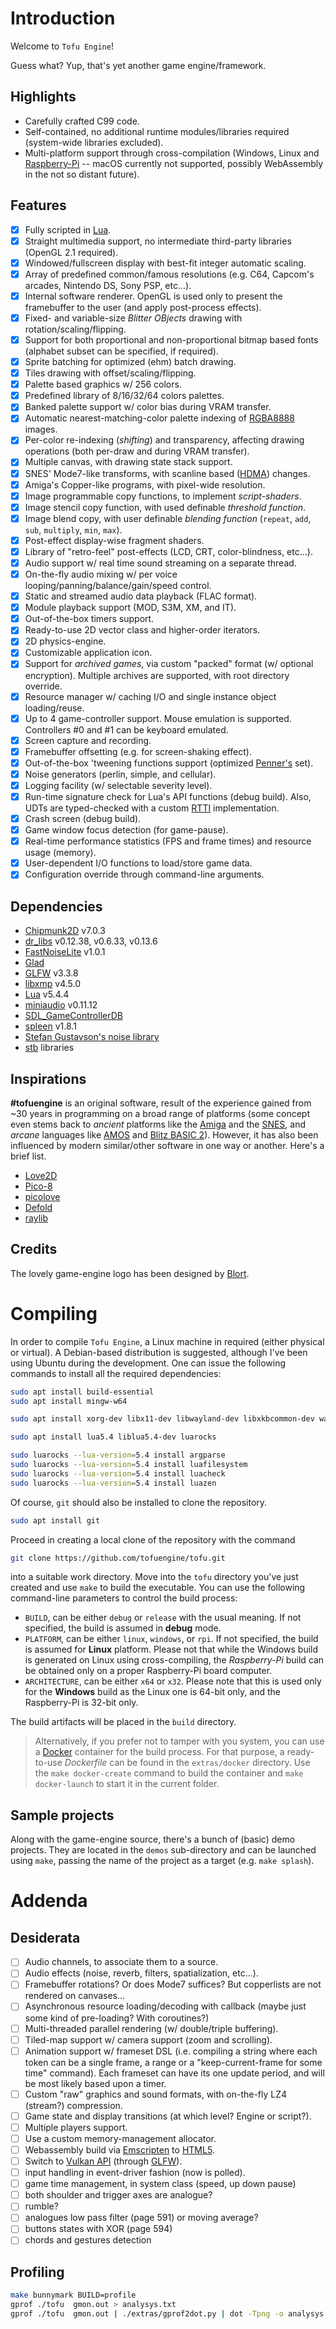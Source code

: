 # Introduction

Welcome to `Tofu Engine`!

Guess what? Yup, that's yet another game engine/framework.

## Highlights

* Carefully crafted C99 code.
* Self-contained, no additional runtime modules/libraries required (system-wide libraries excluded).
* Multi-platform support through cross-compilation (Windows, Linux and [Raspberry-Pi](https://www.raspberrypi.org/) -- macOS currently not supported, possibly WebAssembly in the not so distant future).

## Features

* [x] Fully scripted in [Lua](https://www.lua.org/).
* [x] Straight multimedia support, no intermediate third-party libraries (OpenGL 2.1 required).
* [x] Windowed/fullscreen display with best-fit integer automatic scaling.
* [x] Array of predefined common/famous resolutions (e.g. C64, Capcom's arcades, Nintendo DS, Sony PSP, etc...).
* [x] Internal software renderer. OpenGL is used only to present the framebuffer to the user (and apply post-process effects).
* [x] Fixed- and variable-size *Blitter OBjects* drawing with rotation/scaling/flipping.
* [x] Support for both proportional and non-proportional bitmap based fonts (alphabet subset can be specified, if required).
* [x] Sprite batching for optimized (ehm) batch drawing.
* [x] Tiles drawing with offset/scaling/flipping.
* [x] Palette based graphics w/ 256 colors.
* [x] Predefined library of 8/16/32/64 colors palettes.
* [x] Banked palette support w/ color bias during VRAM transfer.
* [x] Automatic nearest-matching-color palette indexing of [RGBA8888](https://en.wikipedia.org/wiki/RGBA_color_model) images.
* [x] Per-color re-indexing (*shifting*) and transparency, affecting drawing operations (both per-draw and during VRAM transfer).
* [x] Multiple canvas, with drawing state stack support.
* [x] SNES' Mode7-like transforms, with scanline based ([HDMA](https://wiki.superfamicom.org/grog's-guide-to-dma-and-hdma-on-the-snes)) changes.
* [x] Amiga's Copper-like programs, with pixel-wide resolution.
* [x] Image programmable copy functions, to implement *script-shaders*.
* [x] Image stencil copy function, with used definable *threshold function*.
* [x] Image blend copy, with user definable *blending function* (`repeat`, `add`, `sub`, `multiply`, `min`, `max`).
* [x] Post-effect display-wise fragment shaders.
* [x] Library of "retro-feel" post-effects (LCD, CRT, color-blindness, etc...).
* [x] Audio support w/ real time sound streaming on a separate thread.
* [x] On-the-fly audio mixing w/ per voice looping/panning/balance/gain/speed control.
* [x] Static and streamed audio data playback (FLAC format).
* [x] Module playback support (MOD, S3M, XM, and IT).
* [x] Out-of-the-box timers support.
* [x] Ready-to-use 2D vector class and higher-order iterators.
* [x] 2D physics-engine.
* [x] Customizable application icon.
* [x] Support for *archived games*, via custom "packed" format (w/ optional encryption). Multiple archives are supported, with root directory override.
* [x] Resource manager w/ caching I/O and single instance object loading/reuse.
* [x] Up to 4 game-controller support. Mouse emulation is supported. Controllers #0 and #1 can be keyboard emulated.
* [x] Screen capture and recording.
* [x] Framebuffer offsetting (e.g. for screen-shaking effect).
* [x] Out-of-the-box 'tweening functions support (optimized [Penner's](http://robertpenner.com/easing/) set).
* [x] Noise generators (perlin, simple, and cellular).
* [x] Logging facility (w/ selectable severity level).
* [x] Run-time signature check for Lua's API functions (debug build). Also, UDTs are typed-checked with a custom [RTTI](https://en.wikipedia.org/wiki/Run-time_type_information) implementation.
* [x] Crash screen (debug build).
* [x] Game window focus detection (for game-pause).
* [x] Real-time performance statistics (FPS and frame times) and resource usage (memory).
* [x] User-dependent I/O functions to load/store game data.
* [x] Configuration override through command-line arguments.

## Dependencies

* [Chipmunk2D](https://chipmunk-physics.net/) v7.0.3
* [dr_libs](https://github.com/mackron/dr_libs) v0.12.38, v0.6.33, v0.13.6
* [FastNoiseLite](https://github.com/Auburn/FastNoiseLite) v1.0.1
* [Glad](https://glad.dav1d.de/)
* [GLFW](https://www.glfw.org/) v3.3.8
* [libxmp](http://xmp.sourceforge.net/) v4.5.0
* [Lua](https://lua.org/) v5.4.4
* [miniaudio](https://github.com/dr-soft/miniaudio) v0.11.12
* [SDL_GameControllerDB](https://github.com/gabomdq/SDL_GameControllerDB)
* [spleen](https://github.com/fcambus/spleen) v1.8.1
* [Stefan Gustavson's noise library](https://github.com/stegu/perlin-noise.git)
* [stb](https://github.com/nothings/stb) libraries

## Inspirations

**#tofuengine** is an original software, result of the experience gained from ~30 years in programming on a broad range of platforms (some concept even stems back to *ancient* platforms like the [Amiga](https://en.wikipedia.org/wiki/Amiga) and the [SNES](https://en.wikipedia.org/wiki/Super_Nintendo_Entertainment_System), and *arcane* languages like [AMOS](https://en.wikipedia.org/wiki/AMOS_(programming_language)) and [Blitz BASIC 2](https://en.wikipedia.org/wiki/Blitz_BASIC)). However, it has also been influenced by modern similar/other software in one way or another. Here's a brief list.

* [Love2D](https://love2d.org/)
* [Pico-8](https://www.lexaloffle.com/pico-8.php)
* [picolove](https://github.com/picolove/picolove/)
* [Defold](https://defold.com/)
* [raylib](https://www.raylib.com/)

## Credits

The lovely game-engine logo has been designed by [Blort](https://social.tchncs.de/@Blort).

# Compiling

In order to compile `Tofu Engine`, a Linux machine in required (either physical or virtual). A Debian-based distribution is suggested, although I've been using Ubuntu during the development. One can issue the following commands to install all the required dependencies:

```bash
sudo apt install build-essential
sudo apt install mingw-w64

sudo apt install xorg-dev libx11-dev libwayland-dev libxkbcommon-dev wayland-protocols mesa-common-dev libgles2-mesa-dev

sudo apt install lua5.4 liblua5.4-dev luarocks

sudo luarocks --lua-version=5.4 install argparse
sudo luarocks --lua-version=5.4 install luafilesystem
sudo luarocks --lua-version=5.4 install luacheck
sudo luarocks --lua-version=5.4 install luazen
```

Of course, `git` should also be installed to clone the repository.

```bash
sudo apt install git
```

Proceed in creating a local clone of the repository with the command

```bash
git clone https://github.com/tofuengine/tofu.git
```

into a suitable work directory. Move into the `tofu` directory you've just created and use `make` to build the executable. You can use the following command-line parameters to control the build process:

* `BUILD`, can be either `debug` or `release` with the usual meaning. If not specified, the build is assumed in **debug** mode.
* `PLATFORM`, can be either `linux`, `windows`, or `rpi`. If not specified, the build is assumed for **Linux** platform. Please not that while the Windows build is generated on Linux using cross-compiling, the *Raspberry-Pi* build can be obtained only on a proper Raspberry-Pi board computer.
* `ARCHITECTURE`, can be either `x64` or `x32`. Please note that this is used only for the **Windows** build as the Linux one is 64-bit only, and the Raspberry-Pi is 32-bit only.

The build artifacts will be placed in the `build` directory.

> Alternatively, if you prefer not to tamper with you system, you can use a [Docker](https://docker.io) container for the build process. For that purpose, a ready-to-use *Dockerfile* can be found in the `extras/docker` directory. Use the `make docker-create` command to build the container and `make docker-launch` to start it in the current folder.

## Sample projects

Along with the game-engine source, there's a bunch of (basic) demo projects. They are located in the `demos` sub-directory and can be launched using `make`, passing the name of the project as a target (e.g. `make splash`).

# Addenda

## Desiderata

* [ ] Audio channels, to associate them to a source.
* [ ] Audio effects (noise, reverb, filters, spatialization, etc...).
* [ ] Framebuffer rotations? Or does Mode7 suffices? But copperlists are not rendered on canvases...
* [ ] Asynchronous resource loading/decoding with callback (maybe just some kind of pre-loading? With coroutines?)
* [ ] Multi-threaded parallel rendering (w/ double/triple buffering).
* [ ] Tiled-map support w/ camera support (zoom and scrolling).
* [ ] Animation support w/ frameset DSL (i.e. compiling a string where each token can be a single frame, a range or a "keep-current-frame for some time" command). Each frameset can have its one update period, and will be most likely based upon a timer.
* [ ] Custom "raw" graphics and sound formats, with on-the-fly LZ4 (stream?) compression.
* [ ] Game state and display transitions (at which level? Engine or script?).
* [ ] Multiple players support.
* [ ] Use a custom memory-management allocator.
* [ ] Webassembly build via [Emscripten](https://www.jamesfmackenzie.com/2019/12/01/webassembly-graphics-with-sdl/) to [HTML5](https://uncovergame.com/2015/01/21/porting-a-complete-c-game-engine-to-html5-through-emscripten/).
* [ ] Switch to [Vulkan API](https://www.khronos.org/vulkan/) (through [GLFW](https://www.glfw.org/)).
* [ ] input handling in event-driver fashion (now is polled).
* [ ] game time management, in system class (speed, up down pause)
* [ ] both shoulder and trigger axes are analogue?
* [ ] rumble?
* [ ] analogues low pass filter (page 591) or moving average?
* [ ] buttons states with XOR (page 594)
* [ ] chords and gestures detection

## Profiling

```bash
make bunnymark BUILD=profile
gprof ./tofu  gmon.out > analysys.txt
gprof ./tofu  gmon.out | ./extras/gprof2dot.py | dot -Tpng -o analysys.png
```
